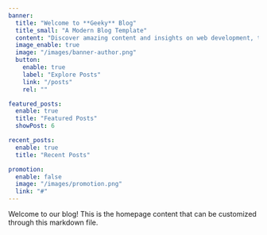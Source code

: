```yaml
---
banner:
  title: "Welcome to **Geeky** Blog"
  title_small: "A Modern Blog Template"
  content: "Discover amazing content and insights on web development, technology, and more."
  image_enable: true
  image: "/images/banner-author.png"
  button:
    enable: true
    label: "Explore Posts"
    link: "/posts"
    rel: ""

featured_posts:
  enable: true
  title: "Featured Posts"
  showPost: 6

recent_posts:
  enable: true
  title: "Recent Posts"

promotion:
  enable: false
  image: "/images/promotion.png"
  link: "#"
---
```


Welcome to our blog! This is the homepage content that can be customized through this markdown file.